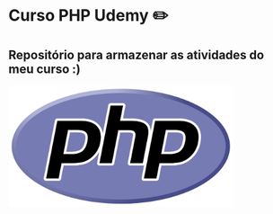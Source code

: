 # Curso PHP Udemy ✏️
## Repositório para armazenar as atividades do meu curso :)

<img src="assets/PHP-logo.svg.png" width="400px">
